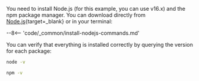 You need to install Node.js (for this example, you can use v16.x) and the npm package manager. You can download directly from [Node.js](https://nodejs.org/en/download){target=\_blank} or in your terminal:

--8<-- 'code/_common/install-nodejs-commands.md'

You can verify that everything is installed correctly by querying the version for each package:

```bash
node -v
```

```bash
npm -v
```
